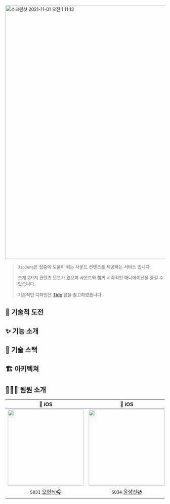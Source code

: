 <img width="800" alt="스크린샷 2021-11-01 오전 1 11 13" src="https://user-images.githubusercontent.com/38206212/139592483-d48d6519-27c7-4d80-8de7-8031654168a0.png">

> `JipJung`은 집중에 도움이 되는 사운드 컨텐츠를 제공하는 서비스 입니다.
> 
> 크게 2가지 컨텐츠 모드가 있으며 사운드와 함께 시각적인 애니메이션을 즐길 수 있습니다.
> 
> 기본적인 디자인은 [Tide](https://apps.apple.com/kr/app/tide-sleep-focus-meditation/id1077776989) 앱을 참고하였습니다.

## 🛫 기술적 도전

## ✨ 기능 소개

## 🔨 기술 스택

## 🏗 아키텍쳐

## 👨🏻‍💻 팀원 소개

|  iOS |  iOS |  iOS |  iOS |  
| :------------: | :------------: | :------------: | :------------: |
|  <img width=240 src=https://media.giphy.com/media/szf5P2VvfOeShdnhOc/giphy.gif>  | <img width=240 src=https://user-images.githubusercontent.com/40790219/139001161-87c697a8-bb79-4feb-b0ef-514f3af25a82.jpeg> | <img width=240 src=https://user-images.githubusercontent.com/68768628/138987287-3f3afb65-2219-4e7f-a66d-62facb620776.gif>  | <img width=240 src=https://user-images.githubusercontent.com/38206212/139246077-5e48b153-3a0a-414a-ae6c-2bd4b76cde22.gif>  |
|  `S031` [오현식🎧](https://github.com/Kinaan-Oh)  |  `S034` [윤상진💿](https://github.com/alibreo3754)  |  `S039` [이수현📢](https://github.com/soohyeon0487)  |  `S055` [조기완🔊](https://github.com/jogiking)  |
